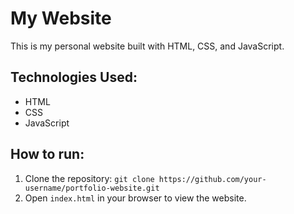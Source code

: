# My Website

This is my personal website built with HTML, CSS, and JavaScript.

## Technologies Used:
- HTML
- CSS
- JavaScript

## How to run:
1. Clone the repository: `git clone https://github.com/your-username/portfolio-website.git`
2. Open `index.html` in your browser to view the website.
